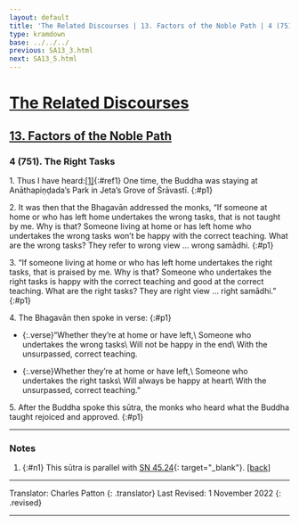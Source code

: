 ```yaml
---
layout: default
title: 'The Related Discourses | 13. Factors of the Noble Path | 4 (751). The Right Tasks'
type: kramdown
base: ../../../
previous: SA13_3.html
next: SA13_5.html
---
```


# [The Related Discourses](../index.html)
## [13. Factors of the Noble Path](index.html)
### 4 (751). The Right Tasks

1\. Thus I have heard:[\[1\]](#n1){:#ref1} One time, the Buddha was staying at Anāthapiṇḍada’s Park in Jeta’s Grove of Śrāvastī.
{:#p1}

2\. It was then that the Bhagavān addressed the monks, “If someone at home or who has left home undertakes the wrong tasks, that is not taught by me. Why is that? Someone living at home or has left home who undertakes the wrong tasks won’t be happy with the correct teaching. What are the wrong tasks? They refer to wrong view … wrong samādhi.
{:#p1}

3\. “If someone living at home or who has left home undertakes the right tasks, that is praised by me. Why is that? Someone who undertakes the right tasks is happy with the correct teaching and good at the correct teaching. What are the right tasks? They are right view … right samādhi.”
{:#p1}

4\. The Bhagavān then spoke in verse:
{:#p1}

* {:.verse}“Whether they’re at home or have left,\\
Someone who undertakes the wrong tasks\\
Will not be happy in the end\\
With the unsurpassed, correct teaching.

* {:.verse}Whether they’re at home or have left,\\
Someone who undertakes the right tasks\\
Will always be happy at heart\\
With the unsurpassed, correct teaching.”

5\. After the Buddha spoke this sūtra, the monks who heard what the Buddha taught rejoiced and approved.
{:#p1}

---

### Notes

1. {:#n1} This sūtra is parallel with [SN 45.24](https://suttacentral.net/sn45.24){: target="_blank"}. [\[back\]](#ref1)

---

Translator: Charles Patton
{: .translator}
Last Revised: 1 November 2022
{: .revised}

---